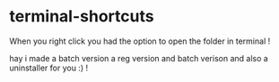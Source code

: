 # terminal-shortcuts
When you right click you had the option to open the folder in terminal !


hay i made a batch version a reg version and batch verison and also a uninstaller for you :) !
